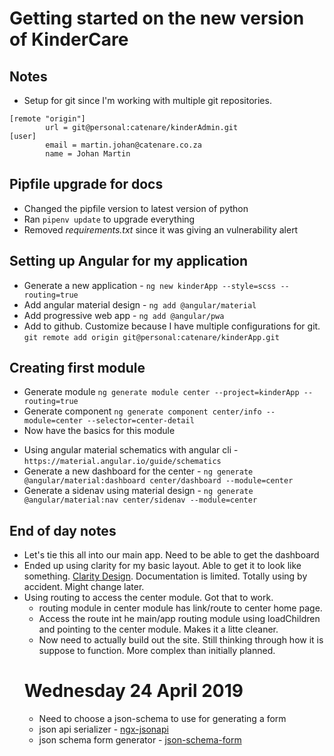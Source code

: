# Getting started on the new version of KinderCare

## Notes

- Setup for git since I'm working with multiple git repositories.

```
[remote "origin"]
        url = git@personal:catenare/kinderAdmin.git
[user]
        email = martin.johan@catenare.co.za
        name = Johan Martin
```

## Pipfile upgrade for docs

- Changed the pipfile version to latest version of python
- Ran `pipenv update` to upgrade everything
- Removed _requirements.txt_ since it was giving an vulnerability alert

## Setting up Angular for my application

- Generate a new application - `ng new kinderApp --style=scss --routing=true`
- Add angular material design - `ng add @angular/material`
- Add progressive web app - `ng add @angular/pwa`
- Add to github. Customize because I have multiple configurations for git. `git remote add origin git@personal:catenare/kinderApp.git`

## Creating first module

- Generate module `ng generate module center --project=kinderApp --routing=true`
- Generate component `ng generate component center/info --module=center --selector=center-detail`
- Now have the basics for this module

* Using angular material schematics with angular cli - `https://material.angular.io/guide/schematics`
* Generate a new dashboard for the center - `ng generate @angular/material:dashboard center/dashboard --module=center`
* Generate a sidenav using material design - `ng generate @angular/material:nav center/sidenav --module=center`

## End of day notes

- Let's tie this all into our main app. Need to be able to get the dashboard
- Ended up using clarity for my basic layout. Able to get it to look like something. [Clarity Design](https://clarity.design/). Documentation is limited. Totally using by accident. Might change later.
- Using routing to access the center module. Got that to work.
  - routing module in center module has link/route to center home page.
  - Access the route int he main/app routing module using loadChildren and pointing to the center module. Makes it a litte cleaner.
  - Now need to actually build out the site. Still thinking through how it is suppose to function. More complex than initially planned.
  # Wednesday 24 April 2019
  - Need to choose a json-schema to use for generating a form
  - json api serializer - [ngx-jsonapi](https://github.com/reyesoft/ngx-jsonapi)
  - json schema form generator - [json-schema-form](https://github.com/hamzahamidi/Angular6-json-schema-form)
